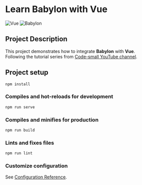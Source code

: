 # Learn Babylon with Vue

![Vue](https://img.shields.io/badge/vuejs-%2335495e.svg?style=for-the-badge&logo=vuedotjs&logoColor=%234FC08D)
![Babylon](https://img.shields.io/badge/Babylon.js-FF6B00?style=for-the-badge&logo=three.js&logoColor=white)

## Project Description

This project demonstrates how to integrate **Babylon** with **Vue**.  
Following the tutorial series from [Code-small YouTube channel](https://www.youtube.com/@CodeSmall).

## Project setup
```
npm install
```

### Compiles and hot-reloads for development
```
npm run serve
```

### Compiles and minifies for production
```
npm run build
```

### Lints and fixes files
```
npm run lint
```

### Customize configuration
See [Configuration Reference](https://cli.vuejs.org/config/).
